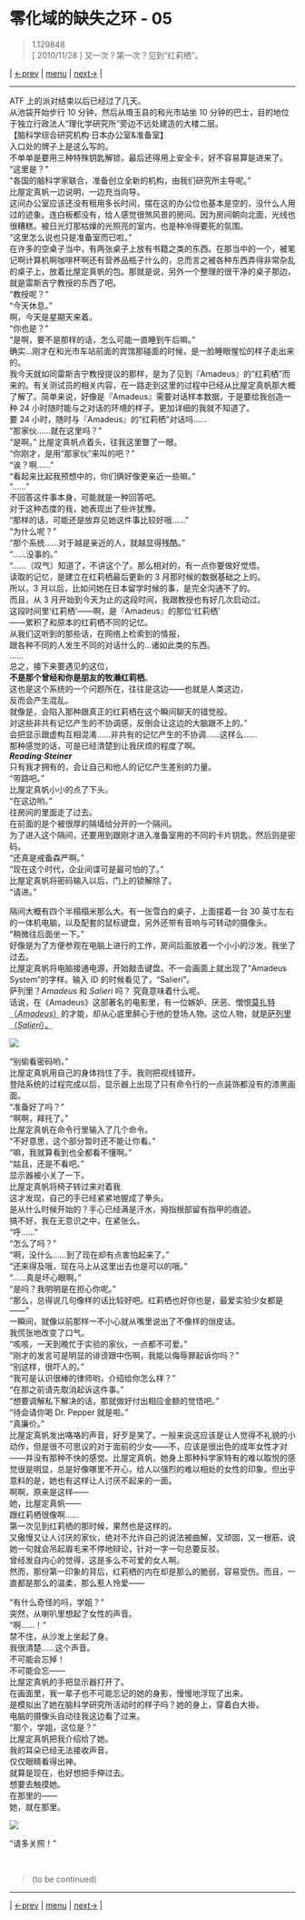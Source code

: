 # 零化域的缺失之环 - 05
> 1.129848  
> [ 2010/11/28 ] 又一次？第一次？见到“红莉栖”。  

| [←prev](./0004) | [menu](../) | [next→](./0006) |

---

ATF 上的派对结束以后已经过了几天。  
从池袋开始步行 10 分钟，然后从堉玉县的和光市站坐 10 分钟的巴士，目的地位于独立行政法人“理化学研究所”旁边不远处建造的大楼二层。  
【脑科学综合研究机构·日本办公室&准备室】  
入口处的牌子上是这么写的。  
不单单是要用三种特殊钥匙解锁，最后还得用上安全卡，好不容易算是进来了。  
“这里是？”  
“各国的脑科学家联合，准备创立全新的机构，由我们研究所主导呢。”  
比屋定真帆一边说明，一边充当向导。  
这间办公室应该还没有租用多长时间，摆在这的办公位也基本是空的，没什么人用过的迹象。连白板都没有，给人感觉很煞风景的房间。因为房间朝向北面，光线也很糟糕。被日光灯那枯燥的光照亮的室内，也是种冷得要死的氛围。  
“这里怎么说也只是准备室而已啦。”  
在许多的空桌子当中，有两张桌子上放有书籍之类的东西。在那当中的一个，被笔记啊计算机啊咖啡杯啊还有营养品瓶子什么的，总而言之被各种东西弄得非常杂乱的桌子上，放着比屋定真帆的包。那就是说，另外一个整理的很干净的桌子那边，就是雷斯吉宁教授的东西了吧。  
“教授呢？”  
“今天休息。”  
啊，今天是星期天来着。  
“你也是？”  
“是啊，要不是那样的话，怎么可能一直睡到午后嘛。”  
确实…刚才在和光市车站前面的宾馆那碰面的时候，是一脸睡眼惺忪的样子走出来的。  
我今天就如同雷斯吉宁教授提议的那样，是为了见到『Amadeus』的“红莉栖”而来的。有关测试员的相关内容，在一路走到这里的过程中已经从比屋定真帆那大概了解了。简单来说，好像是『Amadeus』需要对话样本数据，于是要给我创造一种 24 小时随时能与之对话的环境的样子。更加详细的我就不知道了。  
要 24 小时，随时与『Amadeus』的“红莉栖”对话吗……  
“那家伙……就在这里吗？”  
“是啊。”
比屋定真帆点着头，往我这里瞥了一眼。  
“你刚才，是用“那家伙”来叫的吧？”  
“诶？啊……”  
“看起来比起我预想中的，你们俩好像更亲近一些嘛。”  
“……”  
不回答这件事本身，可能就是一种回答吧。  
对于这种态度的我，她表现出了些许犹豫。  
“那样的话，可能还是放弃见她这件事比较好哦……”  
“为什么呢？”  
“那个系统……对于越是亲近的人，就越显得残酷。”  
“……没事的。”  
“……（叹气）知道了，不讲这个了。那么相对的，有一点你要做好觉悟。  
 读取的记忆，是建立在红莉栖最后更新的 3 月那时候的数据基础之上的。  
 所以，3 月以后，比如问她在日本留学时候的事，是完全沟通不了的。  
 而且，从 3 月开始到今天为止的这段时间，我跟教授也有好几次启动过。  
 这段时间里‘红莉栖’——啊，是『Amadeus』的那位‘红莉栖’  
 ——累积了和原本的红莉栖不同的记忆。  
 从我们这听到的那些话，在网络上检索到的情报，  
 跟各种不同的人发生不同的对话什么的…诸如此类的东西。  
 ……  
 总之，接下来要遇见的这位，  
 **不是那个曾经和你是朋友的牧濑红莉栖**。  
 这也是这个系统的一个问题所在，往往是这边——也就是人类这边，  
 反而会产生混乱。  
 就像是，会陷入那种跟真正的红莉栖在这个瞬间聊天的错觉般。  
 对这些非共有记忆产生的不协调感，反倒会让这边的大脑跟不上的。”  
会把显示跟虚构互相混淆……非共有的记忆产生的不协调……这样么……  
那种感觉的话，可是已经清楚到让我厌烦的程度了啊。  
***Reading·Steiner***  
只有我才拥有的，会让自己和他人的记忆产生差别的力量。  
“带路吧。”  
比屋定真帆小小的点了下头。  
“在这边哟。”  
往房间的里面走了过去。  
在前面的是个被很厚的隔墙给分开的一个隔间。  
为了进入这个隔间，还要用到跟刚才进入准备室用的不同的卡片钥匙，然后则是密码。  
“还真是戒备森严啊。”  
“现在这个时代，企业间谍可是最可怕的了。”  
比屋定真帆将密码输入以后，门上的锁解除了。  
“请进。”  

隔间大概有四个半榻榻米那么大。有一张雪白的桌子，上面摆着一台 30 英寸左右的一体机电脑，以及配套的鼠标键盘，另外还带有音响与可转动的摄像头。  
“稍微往后面坐一下。”  
好像是为了方便参观在电脑上进行的工作，房间后面放着一个小小的沙发。我坐了过去。  
比屋定真帆将电脑接通电源，开始敲击键盘。不一会画面上就出现了“Amadeus System”的字样。输入 ID 的时候看见了，“Salieri”。  
萨列里？*Amadeus* 和 *Salieri* 吗？ 究竟意味着什么呢。  
话说，在《Amadeus》这部著名的电影里，有一位嫉妒、厌恶、憎恨<abbr title="沃尔夫冈·阿马德乌斯·莫扎特，（德）Wolfgang·Amadeus·Mozart，1756.01.27—1791.12.05。">莫扎特（*Amadeus*）</abbr>的才能，却从心底里醉心于他的登场人物。这位人物，就是<abbr title="安东尼奥·萨列里，（意大利）Antonio·Salieri，1750.08.18—1825.05.07">萨列里（*Salieri*）。</abbr>  

![](../static/image/0005-1.png)

“别偷看密码哟。”  
比屋定真帆用自己的身体挡住了手。我则把视线错开。  
登陆系统的过程完成以后，显示器上出现了只有命令行的一点装饰都没有的漆黑画面。  
“准备好了吗？”  
“啊啊，拜托了。”  
比屋定真帆在命令行里输入了几个命令。  
“不好意思，这个部分暂时还不能让你看。”  
“嘛，我就算看到也全都看不懂啊。”  
“姑且，还是不看吧。”  
显示器被小关了一下。  
比屋定真帆将椅子转过来对着我  
这才发现，自己的手已经紧紧地握成了拳头。  
是从什么时候开始的？手心已经满是汗水，拇指根部留有指甲的痕迹。  
搞不好，我在无意识之中，在紧张么。  
“呼……”  
“怎么了吗？”  
“啊，没什么……到了现在却有点害怕起来了。”  
“还来得及哦，现在马上从这里出去也是可以的哦。”  
“……真是坏心眼啊。”  
“是吗？我明明是在担心你呢。”  
“那么，总得说几句像样的话比较好吧。红莉栖也好你也是，最爱实验少女都是——”  
一瞬间，就像以前那样一不小心就从嘴里说出了不像样的俏皮话。  
我慌张地改变了口气。  
“咳咳，一天到晚忙于实验的家伙，一点都不可爱。”  
“刚才的发言可是明显的诽谤跟中伤啊，我能以侮辱罪起诉你吗？”  
“别这样，很吓人的。”  
“我可是认识很棒的律师哟，介绍给你怎么样？”  
“在那之前请先取消起诉这件事。”  
“想要调解私下解决的话，那就做好付出相应金额的觉悟吧。”  
“待会请你喝 Dr. Pepper 就是啦。”  
“真廉价。”  
比屋定真帆发出咯咯的声音，好歹是笑了。一般来说这应该是让人觉得不礼貌的小动作，但是很不可思议的对于面前的少女——不，应该是很出色的成年女性才对——并没有那种不快的感觉。比屋定真帆，她身上那种科学家特有的难以取悦的感觉很是明显，总是好像哪里不开心，给人以强烈的难以相处的女性的印象。但出乎意料的是，她也有这样让人讨厌不起来的一面。  
啊啊，原来是这样——  
她，比屋定真帆——  
跟红莉栖很像啊……  
第一次见到红莉栖的那时候，果然也是这样的。  
又傲慢又让人讨厌的家伙，绝对不允许自己的说法被曲解，又顽固，又一根筋，说她一句就会吊起眉毛来不停地辩论，针对一字一句总要反驳。  
曾经发自内心的觉得，这是多么不可爱的女人啊。  
然而，那份第一印象的背后，红莉栖的内在却是那么的脆弱，容易受伤。而且，一直都是那么的温柔，那么惹人怜爱——  

“有什么奇怪的吗，学姐？”  
突然，从喇叭里想起了女性的声音。  
“啊……！”  
禁不住，从沙发上坐起了身。  
我很清楚……这个声音。  
不可能会忘掉！  
不可能会忘——  
比屋定真帆的手把显示器打开了。  
在画面里，我一辈子也不可能忘记的她的身影，慢慢地浮现了出来。  
是模拟出了她在脑科学研究所活动时的样子吗？她的身上，穿着白大褂。  
电脑的摄像头自动往我这边看了过来。  
“那个，学姐，这位是？”  
比屋定真帆把我介绍给了她。  
我的耳朵已经无法接收声音。  
仅仅眼睛看得出神。  
就算是现在，也好想把手伸过去。  
想要去触摸她。  
在那里的——  
她，就在那里。  

![](../static/image/0005-2.png)

“请多关照！”  


<br/>

> (to be continued)
---

| [←prev](./0004) | [menu](../) | [next→](./0006) |
